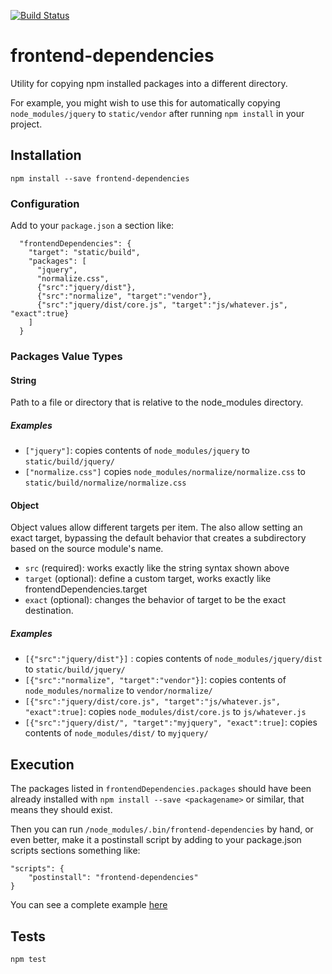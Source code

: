 [![Build Status](https://travis-ci.org/msurdi/frontend-dependencies.svg?branch=master)](https://travis-ci.org/msurdi/frontend-dependencies)


# frontend-dependencies

Utility for copying npm installed packages into a different directory.

For example, you might wish to use this for automatically copying `node_modules/jquery` to `static/vendor`
after running `npm install` in your project.


## Installation

`npm install --save frontend-dependencies`


### Configuration

Add to your `package.json` a section like:

      "frontendDependencies": {
        "target": "static/build",
        "packages": [
          "jquery",
          "normalize.css",
          {"src":"jquery/dist"},
          {"src":"normalize", "target":"vendor"},
          {"src":"jquery/dist/core.js", "target":"js/whatever.js", "exact":true}
        ]
      }



### Packages Value Types


#### String


Path to a file or directory that is relative to the node_modules directory.


##### Examples

* `["jquery"]`: copies contents of `node_modules/jquery` to `static/build/jquery/`
* `["normalize.css"]` copies `node_modules/normalize/normalize.css` to `static/build/normalize/normalize.css`


#### Object

Object values allow different targets per item. The also allow setting an exact target, bypassing the default behavior that creates a subdirectory based on the source module's name.

* `src` (required): works exactly like the string syntax shown above
* `target` (optional): define a custom target, works exactly like frontendDependencies.target
* `exact` (optional): changes the behavior of target to be the exact destination.


##### Examples

* `[{"src":"jquery/dist"}]` : copies contents of `node_modules/jquery/dist` to `static/build/jquery/`
* `[{"src":"normalize", "target":"vendor"}]`: copies contents of `node_modules/normalize` to `vendor/normalize/`
* `[{"src":"jquery/dist/core.js", "target":"js/whatever.js", "exact":true]`: copies `node_modules/dist/core.js` to `js/whatever.js`
* `[{"src":"jquery/dist/", "target":"myjquery", "exact":true]`: copies contents of `node_modules/dist/` to `myjquery/`


## Execution

The packages listed in `frontendDependencies.packages` should have been already installed with 
`npm install --save <packagename>` or similar, that means they should exist.

Then you can run `/node_modules/.bin/frontend-dependencies` by hand, or even better, make it a postinstall script
by adding to your package.json scripts sections something like:

    "scripts": {
        "postinstall": "frontend-dependencies"
    }

You can see a complete example [here](https://github.com/msurdi/frontend-dependencies/blob/master/fixtures/package.json)


## Tests

`npm test`
